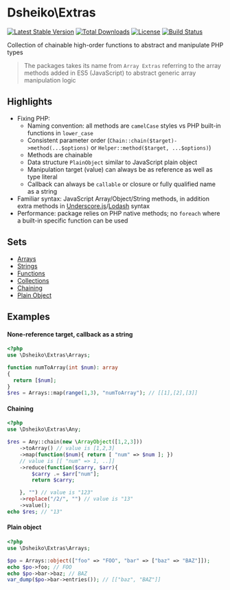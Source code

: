 # Dsheiko\Extras

[![Latest Stable Version](https://poser.pugx.org/dsheiko/extras/v/stable)](https://packagist.org/packages/dsheiko/extras)
[![Total Downloads](https://poser.pugx.org/dsheiko/extras/downloads)](https://packagist.org/packages/dsheiko/extras)
[![License](https://poser.pugx.org/dsheiko/extras/license)](https://packagist.org/packages/dsheiko/extras)
[![Build Status](https://travis-ci.org/dsheiko/extras.png)](https://travis-ci.org/dsheiko/extras)

Collection of chainable high-order functions to abstract and manipulate PHP types

> The packages takes its name from `Array Extras` referring to the array methods added in ES5 (JavaScript) to abstract generic array manipulation logic

## Highlights
- Fixing PHP:
  - Naming convention: all methods are `camelCase` styles vs PHP built-in functions in `lower_case`
  - Consistent parameter order (`Chain::chain($target)->method(...$options)` or `Helper::method($target, ...$options)`)
  - Methods are chainable
  - Data structure `PlainObject` similar to JavaScript plain object
  - Manipulation target (value) can always be as reference as well as type literal
  - Callback can always be  `callable` or closure or fully qualified name as a string
- Familiar syntax: JavaScript Array/Object/String methods, in addition extra methods in [Underscore.js](http://underscorejs.org/)/[Lodash](https://lodash.com/) syntax
- Performance: package relies on PHP native methods; no `foreach` where a built-in specific function can be used

## Sets

- [Arrays](./wiki/ARRAYS.md)
- [Strings](./wiki/STRINGS.md)
- [Functions](./wiki/FUNCTIONS.md)
- [Collections](./wiki/COLLECTIONS.md)
- [Chaining](./wiki/CHAINING.md)
- [Plain Object](./wiki/PLAIN-OBJECT.md)

## Examples

#### None-reference target, callback as a string
```php
<?php
use \Dsheiko\Extras\Arrays;

function numToArray(int $num): array
{
  return [$num];
}
$res = Arrays::map(range(1,3), "numToArray"); // [[1],[2],[3]]
```

#### Chaining
```php
<?php
use \Dsheiko\Extras\Any;

$res = Any::chain(new \ArrayObject([1,2,3]))
    ->toArray() // value is [1,2,3]
    ->map(function($num){ return [ "num" => $num ]; })
    // value is [[ "num" => 1, ..]]
    ->reduce(function($carry, $arr){
        $carry .= $arr["num"];
        return $carry;

    }, "") // value is "123"
    ->replace("/2/", "") // value is "13"
    ->value();
echo $res; // "13"

```

#### Plain object
```php
<?php
use \Dsheiko\Extras\Arrays;

$po = Arrays::object(["foo" => "FOO", "bar" => ["baz" => "BAZ"]]);
echo $po->foo; // FOO
echo $po->bar->baz; // BAZ
var_dump($po->bar->entries()); // [["baz", "BAZ"]]
```